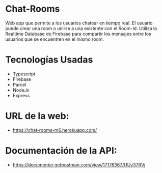 # Chat-Rooms

Web app que permite a los usuarios chatear en tiempo real. El usuario puede crear una room o unirse a una existente con el Room-Id. Utiliza la Realtime Database de Firebase para compartir los mensajes entre los usuarios que se encuentren en el mismo room.

# Tecnologías Usadas
- Typescript
- Firebase
- Parcel
- NodeJs
- Express

# URL de la web:
- https://chat-rooms-m6.herokuapp.com/

# Documentación de la API:
- https://documenter.getpostman.com/view/17176367/UUy37RVj
